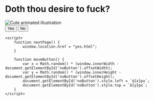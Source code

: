 <!DOCTYPE html>
<html lang="en">
<head>
    <meta charset="UTF-8">
    <meta name="viewport" content="width=device-width, initial-scale=1.0">
    <link rel="stylesheet" href="./styles.css">
    <style>
        table {
            background-color: #F8C8DC;
        }
    </style>
    <title>Your Page Title</title>
</head>
<body>
    <div class="container">
        <div>
            <h1 class="header_text">Doth thou desire to fuck?</h1>
        </div>
        <div class="gif_container">
            <img src="https://media1.giphy.com/media/v1.Y2lkPTc5MGI3NjExcDdtZ2JiZDR0a3lvMWF4OG8yc3p6Ymdvd3g2d245amdveDhyYmx6eCZlcD12MV9pbnRlcm5hbF9naWZfYnlfaWQmY3Q9cw/cLS1cfxvGOPVpf9g3y/giphy.gif" alt="Cute animated illustration">
        </div>
        <div class="buttons">
            <button class="btn" id="yesButton" onclick="nextPage()">Yes</button>
            <button class="btn" id="noButton" onmouseover="moveButton()" onclick="moveButton()">No</button>
        </div>
    </div>

    <script>
        function nextPage() {
            window.location.href = "yes.html";
        }

        function moveButton() {
            var x = Math.random() * (window.innerWidth - document.getElementById('noButton').offsetWidth);
            var y = Math.random() * (window.innerHeight - document.getElementById('noButton').offsetHeight);
            document.getElementById('noButton').style.left = `${x}px`;
            document.getElementById('noButton').style.top = `${y}px`;
        }
    </script>
</body>
</html>
